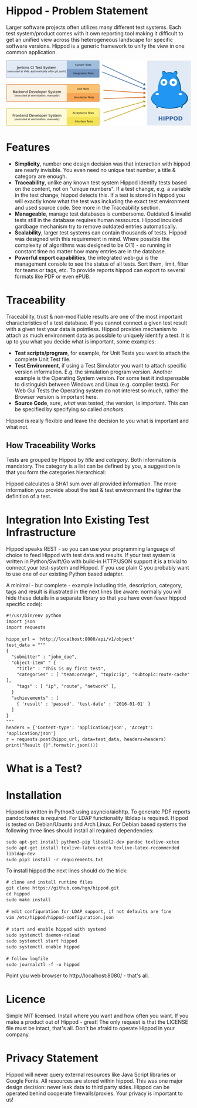 
# Hippod - Problem Statement

Larger software projects often utilizes many different test systems. Each test
system/product comes with it own reporting tool making it difficult to get an
unified view across this heterogeneous landscape for specific software
versions. Hippod is a generic framework to unify the view in one common
application.

![alt text](images/hippod-test-system-interaction.png "Architecture")

# Features

- **Simplicity**, number one design decision was that interaction with hippod are
	nearly invisible. You even need no unique test number, a title & category are
	enough.
- **Traceability**, unlike any known test system Hippod identify tests based on
	the content, not on "unique numbers". If a test change, e.g. a variable in
	the test change, hippod detects this. If a test is stored in hippod you will
	exactly know what the test was including the exact test environment and used
	source code. See more in the Traceability section.
- **Manageable**, manage test databases is cumbersome. Outdated & invalid tests
	still in the database requires human ressourcs. Hippod inculded gardbage
	mechanism try to remove outdated entries automatically.
- **Scalability**, larger test systems can contain thousands of tests. Hippod
	was designed with this requirement in mind. Where possible the complexity of
	algorithms was designed to be O(1) - so running in constant time no matter
	how many entries are in the database.
- **Powerful export capabilities**, the integrated web-gui is the management
	console to see the status of all tests. Sort them, limit, filter for teams or
	tags, etc. To provide reports hippod can export to several formats like PDF
	or even ePUB.

# Traceability

Traceability, trust & non-modifiable results are one of the most important
characteristics of a test database. If you cannot connect a given test result
with a given test your data is pointless. Hippod provides mechanism to attach
as much environment data as possible to uniquely identify a test. It is up to
you what you decide what is important, some examples:

- **Test scripts/program**, for example, for Unit Tests you want to attach the
	complete Unit Test file.
- **Test Environment**, if using a Test Simulator you want to attach specific
	version information. E.g. the simulation program version. Another example is
	the Operating System version. For some test it indispensable to distinguish
	between Windows and Linux (e.g. compiler tests). For Web Gui Tests the
	Operating system do not interest so much, rather the Browser version is
	important here.
- **Source Code**, sure, *what* was tested, the version, is important. This can
	be specified by specifying so called *anchors*.

Hippod is really flexible and leave the decision to you what is important and
what not.

## How Traceability Works

Tests are grouped by Hippod by *title* and *category*. Both information is
mandatory. The category is a list can be defined by you, a suggestion is that
you form the categories hierarchical:


Hippod calculates a SHA1 sum over all provided information. The more
information you provide about the test & test environment the tighter the
definition of a test.


# Integration Into Existing Test Infrastructure

Hippod speaks REST - so you can use your programming language of choice to feed
Hippod with test data and results. If your test system is written in
Python/Swift/Go with build-in HTTP/JSON support it is a trivial to connect your
test-system and Hippod. If you use plain C you probably want to use one of our
existing Python based adapter.

A minimal - but complete - example including title, description, category, tags
and result is illustrated in the next lines (be aware: normally you will hide
these details in a separate library so that you have even fewer hippod specific
code):

```
#!/usr/bin/env python
import json
import requests

hippo_url = 'http://localhost:8080/api/v1/object'
test_data = """
{
  "submitter" : "john_doe",
  "object-item" " {
    "title" : "This is my first test",
    "categories" : [ "team:orange", "topic:ip", "subtopic:route-cache" ],
    "tags" : [ "ip", "route", "network" ],
  }
  "achievements" : [
    { 'result' : 'passed', 'test-date' : '2016-01-01' }
  ]
}
"""
headers = {'Content-type': 'application/json', 'Accept': 'application/json'}
r = requests.post(hippo_url, data=test_data, headers=headers)
print("Result {}".format(r.json()))
```

# What is a Test?


# Installation

Hippod is written in Python3 using asyncio/aiohttp. To generate PDF reports
pandoc/xetex is required. For LDAP functionality libldap is required. Hippod
is tested on Debian/Ubuntu and Arch Linux. For Debian based systems the following
three lines should install all required dependencies:

```
sudo apt-get install python3-pip libsasl2-dev pandoc texlive-xetex
sudo apt-get install texlive-latex-extra texlive-latex-recommended libldap-dev
sudo pip3 install -r requirements.txt
```

To install hippod the next lines should do the trick:

```
# clone and install runtime files
git clone https://github.com/hgn/hippod.git
cd hippod
sudo make install

# edit configuration for LDAP support, if not defaults are fine
vim /etc/hippod/hippod-configuration.json

# start and enable hippod with systemd
sudo systemctl daemon-reload
sudo systemctl start hippod
sudo systemctl enable hippod

# follow logfile
sudo journalctl -f -u hippod
```

Point you web browser to http://localhost:8080/ - that's all.

# Licence

Simple MIT licensed. Install where you want and how often you want. If you make
a product out of Hippod - great! The only request is that the LICENSE file must
be intact, that's all. Don't be afraid to operate Hippod in your company.

# Privacy Statement

Hippod will never query external resources like Java Script libraries or Google
Fonts. All resources are stored within hippod. This was one major design
decision: never leak data to third party sides. Hippod can be operated behind
cooperate firewalls/proxies. Your privacy is important to us!

